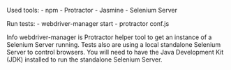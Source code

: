 Used tools:
	- npm
 	- Protractor 
  	- Jasmine
  	- Selenium Server

Run tests:
	- webdriver-manager start 
	- protractor conf.js

Info
	webdriver-manager is Protractor helper tool to get an instance of a Selenium Server running. Tests also are using a local standalone Selenium Server to control browsers. You will need to have the Java Development Kit (JDK) installed to run the standalone Selenium Server.
